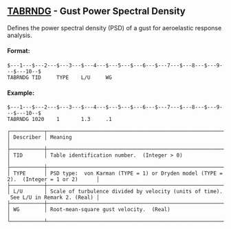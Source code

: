 ## [TABRNDG](https://help.hexagonmi.com/bundle/MSC_Nastran_2022.4/page/Nastran_Combined_Book/qrg/bulktuv/TOC.TABRNDG.xhtml) - Gust Power Spectral Density

Defines the power spectral density (PSD) of a gust for aeroelastic response analysis.

#### Format:

```nastran
$---1---$---2---$---3---$---4---$---5---$---6---$---7---$---8---$---9---$---10--$
TABRNDG TID     TYPE    L/U     WG                                              
```
#### Example:

```nastran
$---1---$---2---$---3---$---4---$---5---$---6---$---7---$---8---$---9---$---10--$
TABRNDG 1020    1       1.3     .1                                              
```
```text
┌───────────┬───────────────────────────────────────────────────────────────────────────────────────┐
│ Describer │ Meaning                                                                               │
├───────────┼───────────────────────────────────────────────────────────────────────────────────────┤
│ TID       │ Table identification number.  (Integer > 0)                                           │
├───────────┼───────────────────────────────────────────────────────────────────────────────────────┤
│ TYPE      │ PSD type:  von Karman (TYPE = 1) or Dryden model (TYPE = 2).  (Integer = 1 or 2)      │
├───────────┼───────────────────────────────────────────────────────────────────────────────────────┤
│ L/U       │ Scale of turbulence divided by velocity (units of time).  See L/U in Remark 2. (Real) │
├───────────┼───────────────────────────────────────────────────────────────────────────────────────┤
│ WG        │ Root-mean-square gust velocity.  (Real)                                               │
└───────────┴───────────────────────────────────────────────────────────────────────────────────────┘
```
